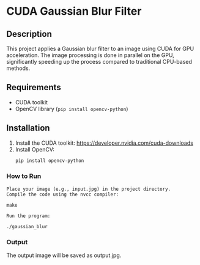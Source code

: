 # CUDA Gaussian Blur Filter

## Description
This project applies a Gaussian blur filter to an image using CUDA for GPU acceleration. The image processing is done in parallel on the GPU, significantly speeding up the process compared to traditional CPU-based methods.

## Requirements
- CUDA toolkit
- OpenCV library (`pip install opencv-python`)

## Installation
1. Install the CUDA toolkit: https://developer.nvidia.com/cuda-downloads
2. Install OpenCV:
   ```bash
   pip install opencv-python

### How to Run

    Place your image (e.g., input.jpg) in the project directory.
    Compile the code using the nvcc compiler:

    make

    Run the program:

    ./gaussian_blur

### Output
The output image will be saved as output.jpg.
